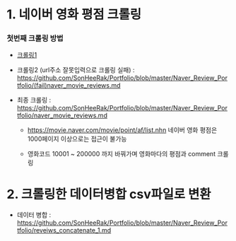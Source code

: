 # 1. 네이버 영화 평점 크롤링
### 첫번째 크롤링 방법
- [크롤링1](https://github.com/SonHeeRak/Portfolio/blob/master/Naver_Review_Portfolio/naver_movie.md)

- 크롤링2 (url주소 잘못입력으로 크롤링 실패) : https://github.com/SonHeeRak/Portfolio/blob/master/Naver_Review_Portfolio/(fail)naver_movie_reviews.md

- 최종 크롤링 : https://github.com/SonHeeRak/Portfolio/blob/master/Naver_Review_Portfolio/naver_movie_reviews.md

  - https://movie.naver.com/movie/point/af/list.nhn 네이버 영화 평점은 1000페이지 이상으로는 접근이 불가능
  
  - 영화코드 10001 ~ 200000 까지 바꿔가며 영화마다의 평점과 comment 크롤링

# 2. 크롤링한 데이터병합  csv파일로 변환
- 데이터 병합 : https://github.com/SonHeeRak/Portfolio/blob/master/Naver_Review_Portfolio/reveiws_concatenate_1.md
